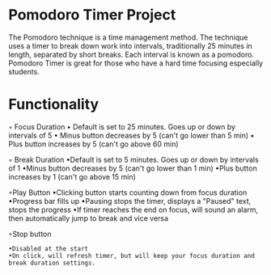 # Pomodoro Timer Project


The Pomodoro technique is a time management method.
The technique uses a timer to break down work into intervals, traditionally 25 minutes in length, separated by short breaks. Each interval is known as a pomodoro. Pomodoro Timer is great for those who have a hard time focusing especially students.

# Functionality

  ◦ Focus Duration
     • Default is set to 25 minutes. Goes up or down by intervals of 5
     •  Minus button decreases by 5 (can't go lower than 5 min)
     • Plus button increases by 5 (can't go above 60 min)
     
     
  ◦ Break Duration
    •Default is set to 5 minutes. Goes up or down by intervals of 1
    •Minus button decreases by 5 (can't go lower than 1 min)
    •Plus button increases by 1 (can't go above 15 min)
  
  
  ◦Play Button
    •Clicking button starts counting down from focus duration
    •Progress bar fills up
    •Pausing stops the timer, displays a "Paused" text, stops the progress
    •If timer reaches the end on focus, will sound an alarm, then automatically jump to break and vice versa
  
  
  ◦Stop button
	
    •Disabled at the start
    •On click, will refresh timer, but will keep your focus duration and break duration settings.
